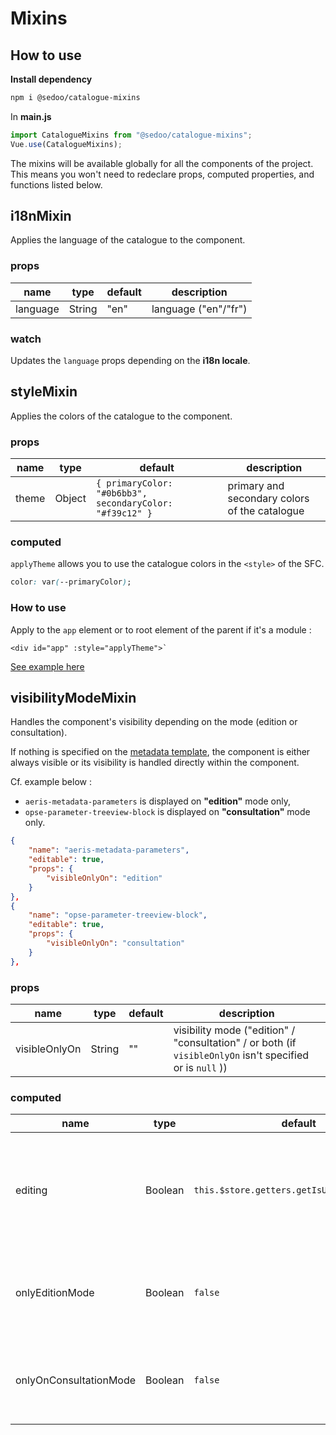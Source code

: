 # Mixins

## How to use

**Install dependency**

```bash
npm i @sedoo/catalogue-mixins
```

In **main.js**

```javascript
import CatalogueMixins from "@sedoo/catalogue-mixins";
Vue.use(CatalogueMixins);
```

<Badge text="Warning" type="warn" /> The mixins will be available globally for all the components of the project. This means you won't need to redeclare props, computed properties, and functions listed below.

## i18nMixin

Applies the language of the catalogue to the component.

### props

| name     | type   | default | description          |
| -------- | ------ | ------- | -------------------- |
| language | String | "en"    | language ("en"/"fr") |

### watch

Updates the `language` props depending on the **i18n locale**.

## styleMixin

Applies the colors of the catalogue to the component.

### props

| name  | type   | default                                                  | description                                   |
| ----- | ------ | -------------------------------------------------------- | --------------------------------------------- |
| theme | Object | `{ primaryColor: "#0b6bb3", secondaryColor: "#f39c12" }` | primary and secondary colors of the catalogue |

### computed

`applyTheme` allows you to use the catalogue colors in the `<style>` of the SFC.

```css
color: var(--primaryColor);
```

### How to use

Apply to the `app` element or to root element of the parent if it's a module :

```vue
<div id="app" :style="applyTheme">`
```
[See example here](/test.html)

## visibilityModeMixin

Handles the component's visibility depending on the mode (edition or consultation).

If nothing is specified on the [metadata template](https://api.sedoo.fr/aeris-metadata-template-rest/swagger-ui/index.html), the component is either always visible or its visibility is handled directly within the component.

Cf. example below :

- `aeris-metadata-parameters` is displayed on **"edition"** mode only,
- `opse-parameter-treeview-block` is displayed on **"consultation"** mode only.

```json
{
    "name": "aeris-metadata-parameters",
    "editable": true,
    "props": {
        "visibleOnlyOn": "edition"
    }
},
{
    "name": "opse-parameter-treeview-block",
    "editable": true,
    "props": {
        "visibleOnlyOn": "consultation"
    }
},
```

### props

| name          | type   | default | description                                                                                               |
| ------------- | ------ | ------- | --------------------------------------------------------------------------------------------------------- |
| visibleOnlyOn | String | ""      | visibility mode ("edition" / "consultation" / or both (if `visibleOnlyOn` isn't specified or is `null` )) |

### computed

| name                   | type    | default                                     | description                                                                                                              |
| ---------------------- | ------- | ------------------------------------------- | ------------------------------------------------------------------------------------------------------------------------ |
| editing                | Boolean | `this.$store.getters.getIsUserEditingSheet` | Retrieved from the catalogue store. `true` if the user is in edition mode ; `false` if the user is in consultation mode. |
| onlyEditionMode        | Boolean | `false`                                     | `true` if the prop `visibleOnlyOn: "edition"` is specified in the template and if `editing` is `true`                    |
| onlyOnConsultationMode | Boolean | `false`                                     | `true` if the prop `visibleOnlyOn: "consultation"` is specified in the template and if `editing` is `false`              |